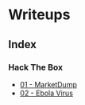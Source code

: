 # Writeups
## Index
### Hack The Box
* [01 - MarketDump](https://github.com/AlessandroMorelli96/Writeups/blob/master/HackTheBox/01_MarketDump.md)
* [02 - Ebola Virus](https://github.com/AlessandroMorelli96/Writeups/blob/master/HackTheBox/02_Ebola_Virus.md)

